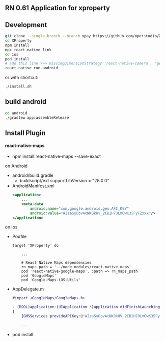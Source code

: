 ## RN 0.61 Application for xproperty

## Development
```bash
git clone --single-branch --branch xpay https://github.com/opetstudio/XProperty.git
cd XProperty
npm install
npx react-native link
cd ios
pod install
# add this line >>> missingDimensionStrategy 'react-native-camera', 'general' <<< inside android/app/build.gradle after line "versionName "1.0""
react-native run-android
```
or with shortcut:
```bash
./install.sh
```

## build android

```bash
cd android
./gradlew app:assembleRelease
```

## Install Plugin
#### react-native-maps

- npm install react-native-maps --save-exact

on Android

- android/build.gradle
    - buildscript/ext
        supportLibVersion = "28.0.0"
- AndroidManifest.xml
    ```xml
    <application>
        ...
        <meta-data
            android:name="com.google.android.geo.API_KEY"
            android:value="AIzaSyDovAcNK0kHV_2CB2H7OLmOwK35FyFZxxx"/>
    </application>
    ```

on ios

- Podfile
    ```
    target 'XProperty' do
        
        ...

        # React Native Maps dependencies
        rn_maps_path = '../node_modules/react-native-maps'
        pod 'react-native-google-maps', :path => rn_maps_path
        pod 'GoogleMaps'
        pod 'Google-Maps-iOS-Utils'
    ```
- AppDelegate.m
    ```m
    #import <GoogleMaps/GoogleMaps.h>

    - (BOOL)application:(UIApplication *)application didFinishLaunchingWithOptions:(NSDictionary *)launchOptions
    {
        [GMSServices provideAPIKey:@"AIzaSyDovAcNK0kHV_2CB2H7OLmOwK35FyFZxxx"];

        ...
    ```
- pod install